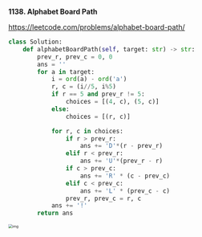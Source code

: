 **1138. Alphabet Board Path**

https://leetcode.com/problems/alphabet-board-path/

```python
class Solution:
    def alphabetBoardPath(self, target: str) -> str:
        prev_r, prev_c = 0, 0
        ans = ''
        for a in target:
            i = ord(a) - ord('a')
            r, c = (i//5, i%5)
            if r == 5 and prev_r != 5:
                choices = [(4, c), (5, c)]
            else:
                choices = [(r, c)]

            for r, c in choices:
                if r > prev_r:
                    ans += 'D'*(r - prev_r)
                elif r < prev_r:
                    ans += 'U'*(prev_r - r)
                if c > prev_c:
                    ans += 'R' * (c - prev_c)
                elif c < prev_c:
                    ans += 'L' * (prev_c - c)
                prev_r, prev_c = r, c
            ans += '!'
        return ans
```

<img src="https://assets.leetcode.com/uploads/2019/07/28/azboard.png" alt="img" style="zoom:50%;" />

